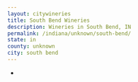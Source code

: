 ```yaml
---
layout: citywineries
title: South Bend Wineries
description: Wineries in South Bend, IN
permalink: /indiana/unknown/south-bend/
state: in
county: unknown
city: south bend
---
```

-
